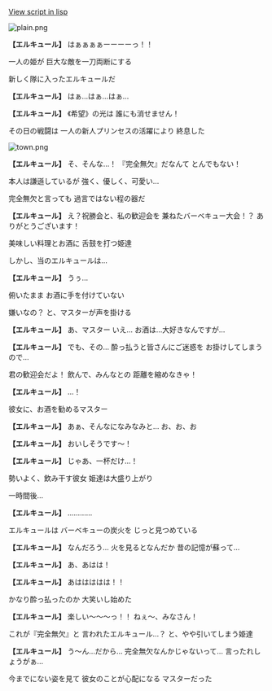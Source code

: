 [View script in lisp](../scripts/20251201.txt)

![plain.png](../images/backgrounds/plain.png)

**【エルキュール】**
はぁぁぁぁーーーーっ！！

一人の姫が
巨大な敵を一刀両断にする

新しく隊に入ったエルキュールだ

**【エルキュール】**
はぁ…はぁ…はぁ…

**【エルキュール】**
《希望》の光は
誰にも消せません！

その日の戦闘は
一人の新人プリンセスの活躍により
終息した

![town.png](../images/backgrounds/town.png)

**【エルキュール】**
そ、そんな…！
『完全無欠』だなんて
とんでもない！

本人は謙遜しているが
強く、優しく、可愛い…

完全無欠と言っても
過言ではない程の器だ

**【エルキュール】**
え？祝勝会と、私の歓迎会を
兼ねたバーベキュー大会！？
ありがとうございます！

美味しい料理とお酒に
舌鼓を打つ姫達

しかし、当のエルキュールは…

**【エルキュール】**
うぅ…

俯いたまま
お酒に手を付けていない

嫌いなの？
と、マスターが声を掛ける

**【エルキュール】**
あ、マスター
いえ…
お酒は…大好きなんですが…

**【エルキュール】**
でも、その…
酔っ払うと皆さんにご迷惑を
お掛けしてしまうので…

君の歓迎会だよ！
飲んで、みんなとの
距離を縮めなきゃ！

**【エルキュール】**
…！

彼女に、お酒を勧めるマスター

**【エルキュール】**
あぁ、そんなになみなみと…
お、お、お

**【エルキュール】**
おいしそうです～！

**【エルキュール】**
じゃあ、一杯だけ…！

勢いよく、飲み干す彼女
姫達は大盛り上がり

一時間後…

**【エルキュール】**
…………

エルキュールは
バーベキューの炭火を
じっと見つめている

**【エルキュール】**
なんだろう…
火を見るとなんだか
昔の記憶が蘇って…

**【エルキュール】**
あ、あはは！

**【エルキュール】**
あははははは！！

かなり酔っ払ったのか
大笑いし始めた

**【エルキュール】**
楽しい～～～っ！！
ねぇ～、みなさん！

これが『完全無欠』と
言われたエルキュール…？
と、やや引いてしまう姫達

**【エルキュール】**
う～ん…だから…
完全無欠なんかじゃないって…
言ったれしょうがぁ…

今までにない姿を見て
彼女のことが心配になる
マスターだった
